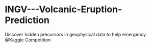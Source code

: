 # INGV---Volcanic-Eruption-Prediction
 Discover hidden precursors in geophysical data to help emergency. @Kaggle Competition
